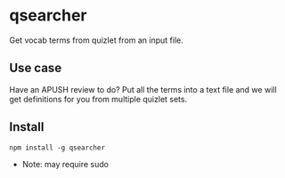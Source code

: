 # qsearcher
Get vocab terms from quizlet from an input file.

## Use case
Have an APUSH review to do? Put all the terms into a text file and we will get definitions for you from multiple quizlet sets.

## Install
```
npm install -g qsearcher
```
* Note: may require sudo

